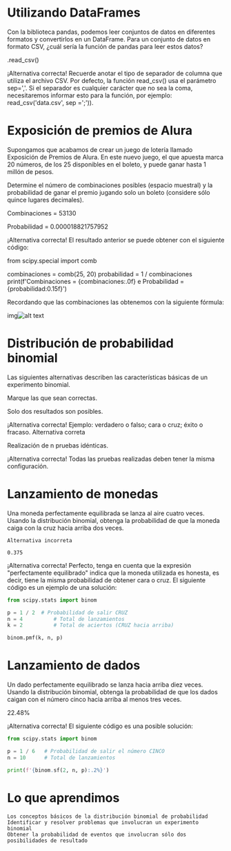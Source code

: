# Utilizando DataFrames

Con la biblioteca pandas, podemos leer conjuntos de datos en diferentes formatos y convertirlos en un DataFrame. Para un conjunto de datos en formato CSV, ¿cuál sería la función de pandas para leer estos datos?

.read_csv()

¡Alternativa correcta! Recuerde anotar el tipo de separador de columna que utiliza el archivo CSV. Por defecto, la función read_csv() usa el parámetro sep=','. Si el separador es cualquier carácter que no sea la coma, necesitaremos informar esto para la función, por ejemplo: read_csv('data.csv', sep =';')).

# Exposición de premios de Alura

Supongamos que acabamos de crear un juego de lotería llamado Exposición de Premios de Alura. En este nuevo juego, el que apuesta marca 20 números, de los 25 disponibles en el boleto, y puede ganar hasta 1 millón de pesos.

Determine el número de combinaciones posibles (espacio muestral) y la probabilidad de ganar el premio jugando solo un boleto (considere sólo quince lugares decimales).

Combinaciones = 53130

Probabilidad = 0.000018821757952

¡Alternativa correcta! El resultado anterior se puede obtener con el siguiente código:

from scipy.special import comb

combinaciones = comb(25, 20)
probabilidad = 1 / combinaciones
print(f'Combinaciones = {combinaciones:.0f} e Probabilidad = {probabilidad:0.15f}')    

Recordando que las combinaciones las obtenemos con la siguiente fórmula:

img![alt text](data/eu0hqusp.png)

#  Distribución de probabilidad binomial

Las siguientes alternativas describen las características básicas de un experimento binomial.

Marque las que sean correctas.

Solo dos resultados son posibles.

¡Alternativa correcta! Ejemplo: verdadero o falso; cara o cruz; éxito o fracaso.
Alternativa correta

Realización de n pruebas idénticas.

¡Alternativa correcta! Todas las pruebas realizadas deben tener la misma configuración.

# Lanzamiento de monedas

Una moneda perfectamente equilibrada se lanza al aire cuatro veces. Usando la distribución binomial, obtenga la probabilidad de que la moneda caiga con la cruz hacia arriba dos veces.

    Alternativa incorreta

    0.375

¡Alternativa correcta! Perfecto, tenga en cuenta que la expresión "perfectamente equilibrado" indica que la moneda utilizada es honesta, es decir, tiene la misma probabilidad de obtener cara o cruz. El siguiente código es un ejemplo de una solución:
```python
from scipy.stats import binom

p = 1 / 2  # Probabilidad de salir CRUZ
n = 4          # Total de lanzamientos
k = 2          # Total de aciertos (CRUZ hacia arriba)

binom.pmf(k, n, p)
```

# Lanzamiento de dados

Un dado perfectamente equilibrado se lanza hacia arriba diez veces. Usando la distribución binomial, obtenga la probabilidad de que los dados caigan con el número cinco hacia arriba al menos tres veces.

22.48%

¡Alternativa correcta! El siguiente código es una posible solución:
```python
from scipy.stats import binom

p = 1 / 6   # Probabilidad de salir el número CINCO
n = 10      # Total de lanzamientos

print(f'{binom.sf(2, n, p):.2%}')
```

# Lo que aprendimos

    Los conceptos básicos de la distribución binomial de probabilidad
    Identificar y resolver problemas que involucran un experimento binomial
    Obtener la probabilidad de eventos que involucran sólo dos posibilidades de resultado
